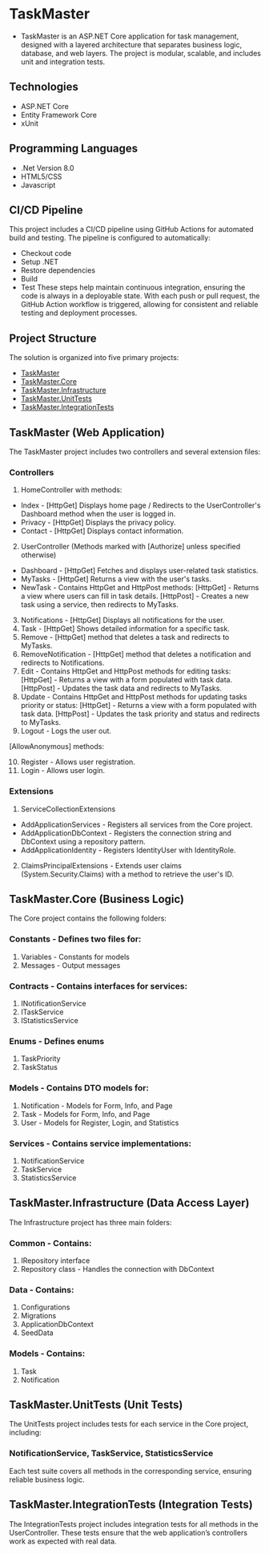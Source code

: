# TaskMaster
- TaskMaster is an ASP.NET Core application for task management, designed with a layered architecture that separates business logic, database, and web layers. The project is modular, scalable, and includes unit and integration tests.

## Technologies
- ASP.NET Core
- Entity Framework Core
- xUnit

## Programming Languages
- .Net Version 8.0
- HTML5/CSS 
- Javascript

## CI/CD Pipeline
This project includes a CI/CD pipeline using GitHub Actions for automated build and testing. The pipeline is configured to automatically:
- Checkout code
- Setup .NET
- Restore dependencies
- Build
- Test
These steps help maintain continuous integration, ensuring the code is always in a deployable state. With each push or pull request, the GitHub Action workflow is triggered, allowing for consistent and reliable testing and deployment processes.

## Project Structure
The solution is organized into five primary projects:
- [TaskMaster](#taskmaster-web-application)
- [TaskMaster.Core](#taskmastercore-business-logic)
- [TaskMaster.Infrastructure](#taskmasterinfrastructure-data-access-layer)
- [TaskMaster.UnitTests](#taskmasterunittests-unit-tests)
- [TaskMaster.IntegrationTests](#taskmasterintegrationtests-integration-tests)

## TaskMaster (Web Application)
The TaskMaster project includes two controllers and several extension files:

### Controllers
1. HomeController with methods:
- Index - [HttpGet] Displays home page / Redirects to the UserController's Dashboard method when the user is logged in.
- Privacy - [HttpGet] Displays the privacy policy.
- Contact - [HttpGet] Displays contact information.
2. UserController (Methods marked with [Authorize] unless specified otherwise)
- Dashboard - [HttpGet] Fetches and displays user-related task statistics.
- MyTasks - [HttpGet] Returns a view with the user's tasks.
- NewTask - Contains HttpGet and HttpPost methods:
[HttpGet] - Returns a view where users can fill in task details.
[HttpPost] - Creates a new task using a service, then redirects to MyTasks.
3. Notifications - [HttpGet] Displays all notifications for the user.
4. Task - [HttpGet] Shows detailed information for a specific task.
5. Remove - [HttpGet] method that deletes a task and redirects to MyTasks.
6. RemoveNotification - [HttpGet] method that deletes a notification and redirects to Notifications.
7. Edit - Contains HttpGet and HttpPost methods for editing tasks:
[HttpGet] - Returns a view with a form populated with task data.
[HttpPost] - Updates the task data and redirects to MyTasks.
8. Update - Contains HttpGet and HttpPost methods for updating tasks priority or status:
[HttpGet] - Returns a view with a form populated with task data.
[HttpPost] - Updates the task priority and status and redirects to MyTasks.
9. Logout - Logs the user out.

[AllowAnonymous] methods:

10. Register - Allows user registration.
11. Login - Allows user login.

### Extensions
1. ServiceCollectionExtensions
- AddApplicationServices - Registers all services from the Core project.
- AddApplicationDbContext - Registers the connection string and DbContext using a repository pattern.
- AddApplicationIdentity - Registers IdentityUser with IdentityRole.
2. ClaimsPrincipalExtensions - Extends user claims (System.Security.Claims) with a method to retrieve the user's ID.

## TaskMaster.Core (Business Logic)
The Core project contains the following folders:

### Constants - Defines two files for:
1. Variables - Constants for models
2. Messages - Output messages
### Contracts - Contains interfaces for services:
1. INotificationService
2. ITaskService
3. IStatisticsService
### Enums - Defines enums 
1. TaskPriority 
2. TaskStatus
### Models - Contains DTO models for:
1. Notification - Models for Form, Info, and Page
2. Task - Models for Form, Info, and Page
3. User - Models for Register, Login, and Statistics
### Services - Contains service implementations:
1. NotificationService
2. TaskService
3. StatisticsService

## TaskMaster.Infrastructure (Data Access Layer)
The Infrastructure project has three main folders:

### Common - Contains:
1. IRepository interface
2. Repository class - Handles the connection with DbContext
### Data - Contains:
1. Configurations
2. Migrations
4. ApplicationDbContext
5. SeedData
### Models - Contains:
1. Task
2. Notification

## TaskMaster.UnitTests (Unit Tests)
The UnitTests project includes tests for each service in the Core project, including:
### NotificationService, TaskService, StatisticsService
Each test suite covers all methods in the corresponding service, ensuring reliable business logic.

## TaskMaster.IntegrationTests (Integration Tests)
The IntegrationTests project includes integration tests for all methods in the UserController. These tests ensure that the web application’s controllers work as expected with real data.